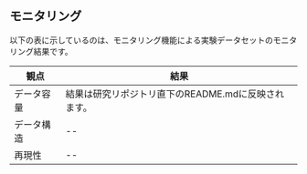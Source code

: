 ## モニタリング

以下の表に示しているのは、モニタリング機能による実験データセットのモニタリング結果です。

| 観点 | 結果 |
| ---- | ---- |
| データ容量 | 結果は研究リポジトリ直下のREADME.mdに反映されます。 |
| データ構造 | -- |
| 再現性 | -- |


